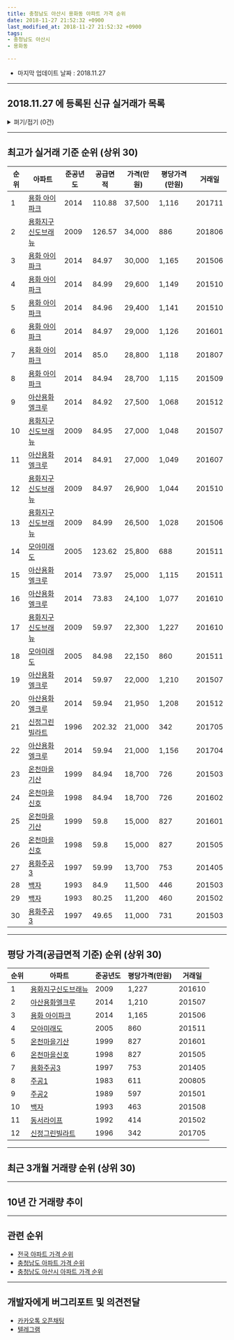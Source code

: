 ```yaml
---
title: 충청남도 아산시 용화동 아파트 가격 순위
date: 2018-11-27 21:52:32 +0900
last_modified_at: 2018-11-27 21:52:32 +0900
tags:
- 충청남도 아산시
- 용화동

---
```


* 마지막 업데이트 날짜 : 2018.11.27

---

## 2018.11.27 에 등록된 신규 실거래가 목록

<details>
<summary>펴기/접기 (0건)</summary>
<div markdown="1">

|아파트|준공년도|공급면적|가격(만원)|평당가격(만원)|거래일|
|---|---|---|---|---|---|
|없음||||||


</div>
</details>

---

## 최고가 실거래 기준 순위 (상위 30)


|순위|아파트|준공년도|공급면적|가격(만원)|평당가격(만원)|거래일|
|---|---|---|---|---|---|---|
|1|[용화 아이파크](https://search.naver.com/search.naver?query=%EC%B6%A9%EC%B2%AD%EB%82%A8%EB%8F%84+%EC%95%84%EC%82%B0%EC%8B%9C+%EC%9A%A9%ED%99%94%EB%8F%99+%EC%9A%A9%ED%99%94+%EC%95%84%EC%9D%B4%ED%8C%8C%ED%81%AC)|2014|110.88|37,500|1,116|201711|
|2|[용화지구신도브래뉴](https://search.naver.com/search.naver?query=%EC%B6%A9%EC%B2%AD%EB%82%A8%EB%8F%84+%EC%95%84%EC%82%B0%EC%8B%9C+%EC%9A%A9%ED%99%94%EB%8F%99+%EC%9A%A9%ED%99%94%EC%A7%80%EA%B5%AC%EC%8B%A0%EB%8F%84%EB%B8%8C%EB%9E%98%EB%89%B4)|2009|126.57|34,000|886|201806|
|3|[용화 아이파크](https://search.naver.com/search.naver?query=%EC%B6%A9%EC%B2%AD%EB%82%A8%EB%8F%84+%EC%95%84%EC%82%B0%EC%8B%9C+%EC%9A%A9%ED%99%94%EB%8F%99+%EC%9A%A9%ED%99%94+%EC%95%84%EC%9D%B4%ED%8C%8C%ED%81%AC)|2014|84.97|30,000|1,165|201506|
|4|[용화 아이파크](https://search.naver.com/search.naver?query=%EC%B6%A9%EC%B2%AD%EB%82%A8%EB%8F%84+%EC%95%84%EC%82%B0%EC%8B%9C+%EC%9A%A9%ED%99%94%EB%8F%99+%EC%9A%A9%ED%99%94+%EC%95%84%EC%9D%B4%ED%8C%8C%ED%81%AC)|2014|84.99|29,600|1,149|201510|
|5|[용화 아이파크](https://search.naver.com/search.naver?query=%EC%B6%A9%EC%B2%AD%EB%82%A8%EB%8F%84+%EC%95%84%EC%82%B0%EC%8B%9C+%EC%9A%A9%ED%99%94%EB%8F%99+%EC%9A%A9%ED%99%94+%EC%95%84%EC%9D%B4%ED%8C%8C%ED%81%AC)|2014|84.96|29,400|1,141|201510|
|6|[용화 아이파크](https://search.naver.com/search.naver?query=%EC%B6%A9%EC%B2%AD%EB%82%A8%EB%8F%84+%EC%95%84%EC%82%B0%EC%8B%9C+%EC%9A%A9%ED%99%94%EB%8F%99+%EC%9A%A9%ED%99%94+%EC%95%84%EC%9D%B4%ED%8C%8C%ED%81%AC)|2014|84.97|29,000|1,126|201601|
|7|[용화 아이파크](https://search.naver.com/search.naver?query=%EC%B6%A9%EC%B2%AD%EB%82%A8%EB%8F%84+%EC%95%84%EC%82%B0%EC%8B%9C+%EC%9A%A9%ED%99%94%EB%8F%99+%EC%9A%A9%ED%99%94+%EC%95%84%EC%9D%B4%ED%8C%8C%ED%81%AC)|2014|85.0|28,800|1,118|201807|
|8|[용화 아이파크](https://search.naver.com/search.naver?query=%EC%B6%A9%EC%B2%AD%EB%82%A8%EB%8F%84+%EC%95%84%EC%82%B0%EC%8B%9C+%EC%9A%A9%ED%99%94%EB%8F%99+%EC%9A%A9%ED%99%94+%EC%95%84%EC%9D%B4%ED%8C%8C%ED%81%AC)|2014|84.94|28,700|1,115|201509|
|9|[아산용화엘크루](https://search.naver.com/search.naver?query=%EC%B6%A9%EC%B2%AD%EB%82%A8%EB%8F%84+%EC%95%84%EC%82%B0%EC%8B%9C+%EC%9A%A9%ED%99%94%EB%8F%99+%EC%95%84%EC%82%B0%EC%9A%A9%ED%99%94%EC%97%98%ED%81%AC%EB%A3%A8)|2014|84.92|27,500|1,068|201512|
|10|[용화지구신도브래뉴](https://search.naver.com/search.naver?query=%EC%B6%A9%EC%B2%AD%EB%82%A8%EB%8F%84+%EC%95%84%EC%82%B0%EC%8B%9C+%EC%9A%A9%ED%99%94%EB%8F%99+%EC%9A%A9%ED%99%94%EC%A7%80%EA%B5%AC%EC%8B%A0%EB%8F%84%EB%B8%8C%EB%9E%98%EB%89%B4)|2009|84.95|27,000|1,048|201507|
|11|[아산용화엘크루](https://search.naver.com/search.naver?query=%EC%B6%A9%EC%B2%AD%EB%82%A8%EB%8F%84+%EC%95%84%EC%82%B0%EC%8B%9C+%EC%9A%A9%ED%99%94%EB%8F%99+%EC%95%84%EC%82%B0%EC%9A%A9%ED%99%94%EC%97%98%ED%81%AC%EB%A3%A8)|2014|84.91|27,000|1,049|201607|
|12|[용화지구신도브래뉴](https://search.naver.com/search.naver?query=%EC%B6%A9%EC%B2%AD%EB%82%A8%EB%8F%84+%EC%95%84%EC%82%B0%EC%8B%9C+%EC%9A%A9%ED%99%94%EB%8F%99+%EC%9A%A9%ED%99%94%EC%A7%80%EA%B5%AC%EC%8B%A0%EB%8F%84%EB%B8%8C%EB%9E%98%EB%89%B4)|2009|84.97|26,900|1,044|201510|
|13|[용화지구신도브래뉴](https://search.naver.com/search.naver?query=%EC%B6%A9%EC%B2%AD%EB%82%A8%EB%8F%84+%EC%95%84%EC%82%B0%EC%8B%9C+%EC%9A%A9%ED%99%94%EB%8F%99+%EC%9A%A9%ED%99%94%EC%A7%80%EA%B5%AC%EC%8B%A0%EB%8F%84%EB%B8%8C%EB%9E%98%EB%89%B4)|2009|84.99|26,500|1,028|201506|
|14|[모아미래도](https://search.naver.com/search.naver?query=%EC%B6%A9%EC%B2%AD%EB%82%A8%EB%8F%84+%EC%95%84%EC%82%B0%EC%8B%9C+%EC%9A%A9%ED%99%94%EB%8F%99+%EB%AA%A8%EC%95%84%EB%AF%B8%EB%9E%98%EB%8F%84)|2005|123.62|25,800|688|201511|
|15|[아산용화엘크루](https://search.naver.com/search.naver?query=%EC%B6%A9%EC%B2%AD%EB%82%A8%EB%8F%84+%EC%95%84%EC%82%B0%EC%8B%9C+%EC%9A%A9%ED%99%94%EB%8F%99+%EC%95%84%EC%82%B0%EC%9A%A9%ED%99%94%EC%97%98%ED%81%AC%EB%A3%A8)|2014|73.97|25,000|1,115|201511|
|16|[아산용화엘크루](https://search.naver.com/search.naver?query=%EC%B6%A9%EC%B2%AD%EB%82%A8%EB%8F%84+%EC%95%84%EC%82%B0%EC%8B%9C+%EC%9A%A9%ED%99%94%EB%8F%99+%EC%95%84%EC%82%B0%EC%9A%A9%ED%99%94%EC%97%98%ED%81%AC%EB%A3%A8)|2014|73.83|24,100|1,077|201610|
|17|[용화지구신도브래뉴](https://search.naver.com/search.naver?query=%EC%B6%A9%EC%B2%AD%EB%82%A8%EB%8F%84+%EC%95%84%EC%82%B0%EC%8B%9C+%EC%9A%A9%ED%99%94%EB%8F%99+%EC%9A%A9%ED%99%94%EC%A7%80%EA%B5%AC%EC%8B%A0%EB%8F%84%EB%B8%8C%EB%9E%98%EB%89%B4)|2009|59.97|22,300|1,227|201610|
|18|[모아미래도](https://search.naver.com/search.naver?query=%EC%B6%A9%EC%B2%AD%EB%82%A8%EB%8F%84+%EC%95%84%EC%82%B0%EC%8B%9C+%EC%9A%A9%ED%99%94%EB%8F%99+%EB%AA%A8%EC%95%84%EB%AF%B8%EB%9E%98%EB%8F%84)|2005|84.98|22,150|860|201511|
|19|[아산용화엘크루](https://search.naver.com/search.naver?query=%EC%B6%A9%EC%B2%AD%EB%82%A8%EB%8F%84+%EC%95%84%EC%82%B0%EC%8B%9C+%EC%9A%A9%ED%99%94%EB%8F%99+%EC%95%84%EC%82%B0%EC%9A%A9%ED%99%94%EC%97%98%ED%81%AC%EB%A3%A8)|2014|59.97|22,000|1,210|201507|
|20|[아산용화엘크루](https://search.naver.com/search.naver?query=%EC%B6%A9%EC%B2%AD%EB%82%A8%EB%8F%84+%EC%95%84%EC%82%B0%EC%8B%9C+%EC%9A%A9%ED%99%94%EB%8F%99+%EC%95%84%EC%82%B0%EC%9A%A9%ED%99%94%EC%97%98%ED%81%AC%EB%A3%A8)|2014|59.94|21,950|1,208|201512|
|21|[신정그린빌라트](https://search.naver.com/search.naver?query=%EC%B6%A9%EC%B2%AD%EB%82%A8%EB%8F%84+%EC%95%84%EC%82%B0%EC%8B%9C+%EC%9A%A9%ED%99%94%EB%8F%99+%EC%8B%A0%EC%A0%95%EA%B7%B8%EB%A6%B0%EB%B9%8C%EB%9D%BC%ED%8A%B8)|1996|202.32|21,000|342|201705|
|22|[아산용화엘크루](https://search.naver.com/search.naver?query=%EC%B6%A9%EC%B2%AD%EB%82%A8%EB%8F%84+%EC%95%84%EC%82%B0%EC%8B%9C+%EC%9A%A9%ED%99%94%EB%8F%99+%EC%95%84%EC%82%B0%EC%9A%A9%ED%99%94%EC%97%98%ED%81%AC%EB%A3%A8)|2014|59.94|21,000|1,156|201704|
|23|[온천마을기산](https://search.naver.com/search.naver?query=%EC%B6%A9%EC%B2%AD%EB%82%A8%EB%8F%84+%EC%95%84%EC%82%B0%EC%8B%9C+%EC%9A%A9%ED%99%94%EB%8F%99+%EC%98%A8%EC%B2%9C%EB%A7%88%EC%9D%84%EA%B8%B0%EC%82%B0)|1999|84.94|18,700|726|201503|
|24|[온천마을신호](https://search.naver.com/search.naver?query=%EC%B6%A9%EC%B2%AD%EB%82%A8%EB%8F%84+%EC%95%84%EC%82%B0%EC%8B%9C+%EC%9A%A9%ED%99%94%EB%8F%99+%EC%98%A8%EC%B2%9C%EB%A7%88%EC%9D%84%EC%8B%A0%ED%98%B8)|1998|84.94|18,700|726|201602|
|25|[온천마을기산](https://search.naver.com/search.naver?query=%EC%B6%A9%EC%B2%AD%EB%82%A8%EB%8F%84+%EC%95%84%EC%82%B0%EC%8B%9C+%EC%9A%A9%ED%99%94%EB%8F%99+%EC%98%A8%EC%B2%9C%EB%A7%88%EC%9D%84%EA%B8%B0%EC%82%B0)|1999|59.8|15,000|827|201601|
|26|[온천마을신호](https://search.naver.com/search.naver?query=%EC%B6%A9%EC%B2%AD%EB%82%A8%EB%8F%84+%EC%95%84%EC%82%B0%EC%8B%9C+%EC%9A%A9%ED%99%94%EB%8F%99+%EC%98%A8%EC%B2%9C%EB%A7%88%EC%9D%84%EC%8B%A0%ED%98%B8)|1998|59.8|15,000|827|201505|
|27|[용화주공3](https://search.naver.com/search.naver?query=%EC%B6%A9%EC%B2%AD%EB%82%A8%EB%8F%84+%EC%95%84%EC%82%B0%EC%8B%9C+%EC%9A%A9%ED%99%94%EB%8F%99+%EC%9A%A9%ED%99%94%EC%A3%BC%EA%B3%B53)|1997|59.99|13,700|753|201405|
|28|[백자](https://search.naver.com/search.naver?query=%EC%B6%A9%EC%B2%AD%EB%82%A8%EB%8F%84+%EC%95%84%EC%82%B0%EC%8B%9C+%EC%9A%A9%ED%99%94%EB%8F%99+%EB%B0%B1%EC%9E%90)|1993|84.9|11,500|446|201503|
|29|[백자](https://search.naver.com/search.naver?query=%EC%B6%A9%EC%B2%AD%EB%82%A8%EB%8F%84+%EC%95%84%EC%82%B0%EC%8B%9C+%EC%9A%A9%ED%99%94%EB%8F%99+%EB%B0%B1%EC%9E%90)|1993|80.25|11,200|460|201502|
|30|[용화주공3](https://search.naver.com/search.naver?query=%EC%B6%A9%EC%B2%AD%EB%82%A8%EB%8F%84+%EC%95%84%EC%82%B0%EC%8B%9C+%EC%9A%A9%ED%99%94%EB%8F%99+%EC%9A%A9%ED%99%94%EC%A3%BC%EA%B3%B53)|1997|49.65|11,000|731|201503|


---

## 평당 가격(공급면적 기준) 순위 (상위 30)


|순위|아파트|준공년도|평당가격(만원)|거래일|
|---|---|---|---|---|
|1|[용화지구신도브래뉴](https://search.naver.com/search.naver?query=%EC%B6%A9%EC%B2%AD%EB%82%A8%EB%8F%84+%EC%95%84%EC%82%B0%EC%8B%9C+%EC%9A%A9%ED%99%94%EB%8F%99+%EC%9A%A9%ED%99%94%EC%A7%80%EA%B5%AC%EC%8B%A0%EB%8F%84%EB%B8%8C%EB%9E%98%EB%89%B4)|2009|1,227|201610|
|2|[아산용화엘크루](https://search.naver.com/search.naver?query=%EC%B6%A9%EC%B2%AD%EB%82%A8%EB%8F%84+%EC%95%84%EC%82%B0%EC%8B%9C+%EC%9A%A9%ED%99%94%EB%8F%99+%EC%95%84%EC%82%B0%EC%9A%A9%ED%99%94%EC%97%98%ED%81%AC%EB%A3%A8)|2014|1,210|201507|
|3|[용화 아이파크](https://search.naver.com/search.naver?query=%EC%B6%A9%EC%B2%AD%EB%82%A8%EB%8F%84+%EC%95%84%EC%82%B0%EC%8B%9C+%EC%9A%A9%ED%99%94%EB%8F%99+%EC%9A%A9%ED%99%94+%EC%95%84%EC%9D%B4%ED%8C%8C%ED%81%AC)|2014|1,165|201506|
|4|[모아미래도](https://search.naver.com/search.naver?query=%EC%B6%A9%EC%B2%AD%EB%82%A8%EB%8F%84+%EC%95%84%EC%82%B0%EC%8B%9C+%EC%9A%A9%ED%99%94%EB%8F%99+%EB%AA%A8%EC%95%84%EB%AF%B8%EB%9E%98%EB%8F%84)|2005|860|201511|
|5|[온천마을기산](https://search.naver.com/search.naver?query=%EC%B6%A9%EC%B2%AD%EB%82%A8%EB%8F%84+%EC%95%84%EC%82%B0%EC%8B%9C+%EC%9A%A9%ED%99%94%EB%8F%99+%EC%98%A8%EC%B2%9C%EB%A7%88%EC%9D%84%EA%B8%B0%EC%82%B0)|1999|827|201601|
|6|[온천마을신호](https://search.naver.com/search.naver?query=%EC%B6%A9%EC%B2%AD%EB%82%A8%EB%8F%84+%EC%95%84%EC%82%B0%EC%8B%9C+%EC%9A%A9%ED%99%94%EB%8F%99+%EC%98%A8%EC%B2%9C%EB%A7%88%EC%9D%84%EC%8B%A0%ED%98%B8)|1998|827|201505|
|7|[용화주공3](https://search.naver.com/search.naver?query=%EC%B6%A9%EC%B2%AD%EB%82%A8%EB%8F%84+%EC%95%84%EC%82%B0%EC%8B%9C+%EC%9A%A9%ED%99%94%EB%8F%99+%EC%9A%A9%ED%99%94%EC%A3%BC%EA%B3%B53)|1997|753|201405|
|8|[주공1](https://search.naver.com/search.naver?query=%EC%B6%A9%EC%B2%AD%EB%82%A8%EB%8F%84+%EC%95%84%EC%82%B0%EC%8B%9C+%EC%9A%A9%ED%99%94%EB%8F%99+%EC%A3%BC%EA%B3%B51)|1983|611|200805|
|9|[주공2](https://search.naver.com/search.naver?query=%EC%B6%A9%EC%B2%AD%EB%82%A8%EB%8F%84+%EC%95%84%EC%82%B0%EC%8B%9C+%EC%9A%A9%ED%99%94%EB%8F%99+%EC%A3%BC%EA%B3%B52)|1989|597|201501|
|10|[백자](https://search.naver.com/search.naver?query=%EC%B6%A9%EC%B2%AD%EB%82%A8%EB%8F%84+%EC%95%84%EC%82%B0%EC%8B%9C+%EC%9A%A9%ED%99%94%EB%8F%99+%EB%B0%B1%EC%9E%90)|1993|463|201508|
|11|[동서라이프](https://search.naver.com/search.naver?query=%EC%B6%A9%EC%B2%AD%EB%82%A8%EB%8F%84+%EC%95%84%EC%82%B0%EC%8B%9C+%EC%9A%A9%ED%99%94%EB%8F%99+%EB%8F%99%EC%84%9C%EB%9D%BC%EC%9D%B4%ED%94%84)|1992|414|201502|
|12|[신정그린빌라트](https://search.naver.com/search.naver?query=%EC%B6%A9%EC%B2%AD%EB%82%A8%EB%8F%84+%EC%95%84%EC%82%B0%EC%8B%9C+%EC%9A%A9%ED%99%94%EB%8F%99+%EC%8B%A0%EC%A0%95%EA%B7%B8%EB%A6%B0%EB%B9%8C%EB%9D%BC%ED%8A%B8)|1996|342|201705|


---

## 최근 3개월 거래량 순위 (상위 30)


<div style="width:100%;">
    <canvas id="deal_count_ranking" height="117"></canvas>
</div>


<script>
new Chart(document.getElementById("deal_count_ranking"), {
    type: 'horizontalBar',
    data: {
        labels: ['용화주공3', '용화 아이파크', '온천마을신호', '주공2', '모아미래도', '용화지구신도브래뉴', '아산용화엘크루', '온천마을기산', '주공1'],
        datasets: [{
            label: '실거래 수',
            data: [12, 12, 6, 5, 5, 5, 4, 3, 1],
            borderColor: "rgba(255, 0, 128, 1)",
            backgroundColor: "rgba(255, 0, 128, 0.5)",
            fill: false,
        }]
    },
    options: {
        responsive: true,
        title: {
            display: true,
            text: '최근 3개월 거래량 순위'
        },
        tooltips: {
            mode: 'index',
            intersect: false,
            callbacks: {
                title: function(tooltipItems, data) {
                    return "실거래 수:";
                },
                label: function(tooltipItem, data) {
                    return data.labels[tooltipItem.index] + ": " + tooltipItem.xLabel;
                }
            }
        },
        hover: {
            mode: 'nearest',
            intersect: true
        },
        scales: {
            xAxes: [{
                display: true,
                scaleLabel: {
                    display: true,
                    labelString: '실거래 수'
                },
                ticks: {
                    suggestedMin: 0,
                }
            }],
            yAxes: [{
                display: true,
                ticks: {
                    autoSkip: false,
                    callback: function(value, index, values) {
                        if (value.length > 10)
                            return value.substr(0, 8) + "...";
                        else
                            return value;
                    }
                },
                scaleLabel: {
                    display: false,
                }
            }]
        }
    }
});

</script>


---

## 10년 간 거래량 추이


<div style="width:100%;">
    <canvas id="deal_progress" height="300"></canvas>
</div>

<script>
new Chart(document.getElementById("deal_progress"), {
    type: 'line',
    data: {
        labels: ['200811','200812','200901','200902','200903','200904','200905','200906','200907','200908','200909','200910','200911','200912','201001','201002','201003','201004','201005','201006','201007','201008','201009','201010','201011','201012','201101','201102','201103','201104','201105','201106','201107','201108','201109','201110','201111','201112','201201','201202','201203','201204','201205','201206','201207','201208','201209','201210','201211','201212','201301','201302','201303','201304','201305','201306','201307','201308','201309','201310','201311','201312','201401','201402','201403','201404','201405','201406','201407','201408','201409','201410','201411','201412','201501','201502','201503','201504','201505','201506','201507','201508','201509','201510','201511','201512','201601','201602','201603','201604','201605','201606','201607','201608','201609','201610','201611','201612','201701','201702','201703','201704','201705','201706','201707','201708','201709','201710','201711','201712','201801','201802','201803','201804','201805','201806','201807','201808','201809','201810','201811'],
        datasets: [{
            label: '실거래 수',
            pointRadius: 1,
            data: [4, 3, 14, 16, 29, 23, 22, 22, 17, 20, 27, 27, 12, 19, 18, 19, 35, 29, 31, 46, 42, 47, 42, 63, 42, 61, 23, 34, 49, 41, 23, 34, 31, 31, 36, 37, 29, 39, 38, 40, 28, 35, 29, 30, 26, 24, 32, 34, 26, 23, 19, 24, 16, 39, 30, 37, 18, 22, 29, 40, 32, 23, 29, 26, 35, 32, 37, 39, 25, 47, 49, 37, 19, 18, 32, 23, 45, 29, 36, 23, 29, 18, 21, 31, 22, 20, 16, 15, 20, 23, 26, 17, 19, 27, 20, 26, 23, 23, 21, 23, 23, 15, 19, 29, 24, 28, 20, 30, 19, 23, 16, 22, 39, 28, 22, 29, 17, 17, 27, 18, 8],
            borderColor: "rgba(255, 201, 14, 1)",
            backgroundColor: "rgba(255, 201, 14, 0.5)",
            fill: true,
        }]
    },
    options: {
        responsive: true,
        title: {
            display: true,
            text: '10년간 거래량 추이'
        },
        tooltips: {
            mode: 'index',
            intersect: false,
        },
        hover: {
            mode: 'nearest',
            intersect: true
        },
        scales: {
            xAxes: [{
                display: true,
                scaleLabel: {
                    display: true,
                    labelString: '년/월'
                }
            }],
            yAxes: [{
                display: true,
                ticks: {
                    suggestedMin: 0,
                },
                scaleLabel: {
                    display: true,
                    labelString: '실거래 수'
                }
            }]
        }
    }
});

</script>


---

## 관련 순위

- [전국 아파트 가격 순위](https://inasie.github.io/apt-ranking/전국)
- [충청남도 아파트 가격 순위](https://inasie.github.io/apt-ranking/충청남도)
- [충청남도 아산시 아파트 가격 순위](https://inasie.github.io/apt-ranking/충청남도-아산시)


---

## 개발자에게 버그리포트 및 의견전달

- [카카오톡 오픈채팅](https://open.kakao.com/o/gLJUAP4)
- [텔레그램](https://t.me/inasie)

